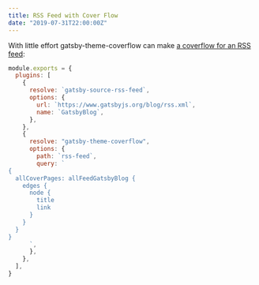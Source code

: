 ```yaml
---
title: RSS Feed with Cover Flow
date: "2019-07-31T22:00:00Z"
---
```


With little effort gatsby-theme-coverflow can make [a coverflow for an
RSS feed](../rss-feed/):

```js
module.exports = {
  plugins: [
    {
      resolve: `gatsby-source-rss-feed`,
      options: {
        url: `https://www.gatsbyjs.org/blog/rss.xml`,
        name: `GatsbyBlog`,
      },
    },
    {
      resolve: "gatsby-theme-coverflow",
      options: {
        path: `rss-feed`,
        query: `
{
  allCoverPages: allFeedGatsbyBlog {
    edges {
      node {
        title
        link
      }
    } 
  }
}
      `,
      },
    },
  ],
}
```

